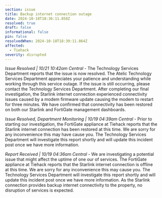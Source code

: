 ```yaml
---
section: issue
title: Backup internet connection outage
date: 2024-10-18T18:36:11.858Z
resolved: true
draft: false
informational: false
pin: false
resolvedWhen: 2024-10-18T18:39:11.864Z
affected:
  - Tiehack
severity: disrupted
---
```

*Issue Resolved | 10/21 10:42am Central* - The Technology Services Department reports that the issue is now resolved. The Atelic Technology Services Department appreciates your patience and understanding while working through this service outage. If the issue is still occurring, please contact the Technology Services Department. After completing our final investigation, the Starlink internet connection experienced connectivity issues caused by a modem firmware update causing the modem to restart for three minutes. We have confirmed that connectivity has been restored on both our Starlink and FortiGate management dashboards.

*Issue Resolved, Department Monitoring | 10/19 04:39am Central* - Prior to starting our investigation, the FortiGate appliance at Tiehack reports that the Starlink internet connection has been restored at this time. We are sorry for any inconvenience this may have cause you. The Technology Services Department will investigate this report shortly and will update this incident post once we have more information.

*Report Received | 10/19 04:36am Central* - We are investigating a potential issue that might affect the uptime of one our of services. The FortiGate appliance at Tiehack reports that the Starlink internet connection is offline at this time. We are sorry for any inconvenience this may cause you. The Technology Services Department will investigate this report shortly and will update this incident post once we have more information. As the Starlink connection provides backup internet connectivity to the property, no disruption of services is expected.